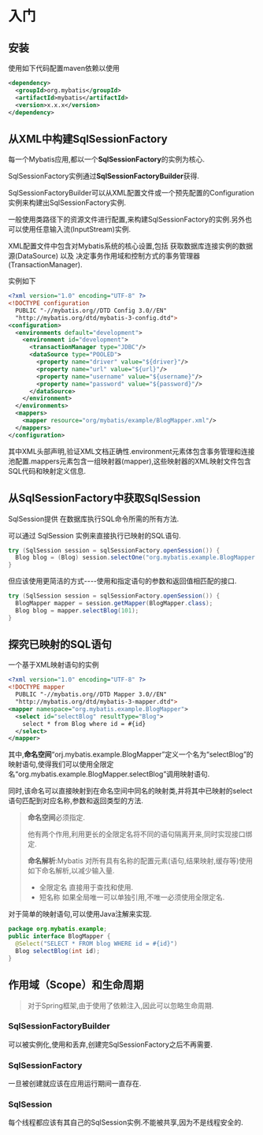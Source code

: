 # 入门

## 安装

使用如下代码配置maven依赖以使用

``` xml
<dependency>
  <groupId>org.mybatis</groupId>
  <artifactId>mybatis</artifactId>
  <version>x.x.x</version>
</dependency>
```

## 从XML中构建SqlSessionFactory

每一个Mybatis应用,都以一个**SqlSessionFactory**的实例为核心.

SqlSessionFactory实例通过**SqlSessionFactoryBuilder**获得.

SqlSessionFactoryBuilder可以从XML配置文件或一个预先配置的Configuration实例来构建出SqlSessionFactory实例.

一般使用类路径下的资源文件进行配置,来构建SqlSessionFactory的实例.另外也可以使用任意输入流(InputStream)实例.

XML配置文件中包含对Mybatis系统的核心设置,包括 获取数据库连接实例的数据源(DataSource) 以及 决定事务作用域和控制方式的事务管理器(TransactionManager).

实例如下

``` xml
<?xml version="1.0" encoding="UTF-8" ?>
<!DOCTYPE configuration
  PUBLIC "-//mybatis.org//DTD Config 3.0//EN"
  "http://mybatis.org/dtd/mybatis-3-config.dtd">
<configuration>
  <environments default="development">
    <environment id="development">
      <transactionManager type="JDBC"/>
      <dataSource type="POOLED">
        <property name="driver" value="${driver}"/>
        <property name="url" value="${url}"/>
        <property name="username" value="${username}"/>
        <property name="password" value="${password}"/>
      </dataSource>
    </environment>
  </environments>
  <mappers>
    <mapper resource="org/mybatis/example/BlogMapper.xml"/>
  </mappers>
</configuration>
```

其中XML头部声明,验证XML文档正确性.environment元素体包含事务管理和连接池配置.mappers元素包含一组映射器(mapper),这些映射器的XML映射文件包含SQL代码和映射定义信息.

##  从SqlSessionFactory中获取SqlSession

SqlSession提供 在数据库执行SQL命令所需的所有方法.

可以通过 SqlSession 实例来直接执行已映射的SQL语句.

```java
try (SqlSession session = sqlSessionFactory.openSession()) {
  Blog blog = (Blog) session.selectOne("org.mybatis.example.BlogMapper.selectBlog", 101);
}
```

但应该使用更简洁的方式----使用和指定语句的参数和返回值相匹配的接口.

```java
try (SqlSession session = sqlSessionFactory.openSession()) {
  BlogMapper mapper = session.getMapper(BlogMapper.class);
  Blog blog = mapper.selectBlog(101);
}
```

## 探究已映射的SQL语句

一个基于XML映射语句的实例

```xml
<?xml version="1.0" encoding="UTF-8" ?>
<!DOCTYPE mapper
  PUBLIC "-//mybatis.org//DTD Mapper 3.0//EN"
  "http://mybatis.org/dtd/mybatis-3-mapper.dtd">
<mapper namespace="org.mybatis.example.BlogMapper">
  <select id="selectBlog" resultType="Blog">
    select * from Blog where id = #{id}
  </select>
</mapper>
```

其中,**命名空间**“orj.mybatis.example.BlogMapper”定义一个名为“selectBlog”的映射语句,使得我们可以使用全限定名“org.mybatis.example.BlogMapper.selectBlog”调用映射语句.

同时,该命名可以直接映射到在命名空间中同名的映射类,并将其中已映射的select语句匹配到对应名称,参数和返回类型的方法.

>**命名空间**必须指定.
>
>他有两个作用,利用更长的全限定名将不同的语句隔离开来,同时实现接口绑定.
>
>**命名解析**:Mybatis 对所有具有名称的配置元素(语句,结果映射,缓存等)使用如下命名解析,以减少输入量.
>
>- 全限定名 直接用于查找和使用.
>- 短名称 如果全局唯一可以单独引用,不唯一必须使用全限定名.

对于简单的映射语句,可以使用Java注解来实现.

```java
package org.mybatis.example;
public interface BlogMapper {
  @Select("SELECT * FROM blog WHERE id = #{id}")
  Blog selectBlog(int id);
}
```

## 作用域（Scope）和生命周期

> 对于Spring框架,由于使用了依赖注入,因此可以忽略生命周期.

### SqlSessionFactoryBuilder

可以被实例化,使用和丢弃,创建完SqlSessionFactory之后不再需要.

### SqlSessionFactory

一旦被创建就应该在应用运行期间一直存在.

### SqlSession

每个线程都应该有其自己的SqlSession实例.不能被共享,因为不是线程安全的.

